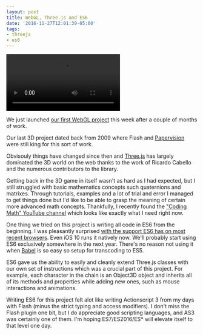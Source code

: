```yaml
---
layout: post
title: WebGL, Three.js and ES6
date: '2016-11-27T12:01:39-05:00'
tags:
- threejs
- es6
---
```


<video autoplay controls loop>
    <source src="{{ site.url }}/assets/graceatoi.webm" type="video/webm">
    <source src="{{ site.url }}/assets/graceatoi.mp4" type="video/mp4">
</video>

We just launched [our first WebGL project](http://youmadethedifference.com/) this week after a couple of months of work.

Our last 3D project dated back from 2009 where Flash and [Papervision](https://en.wikipedia.org/wiki/Papervision3D) were still king for this sort of work.

Obvisouly things have changed since then and [Three.js](http://threejs.org/) has largely dominated the 3D world on the web thanks to the work of Ricardo Cabello and the numerous contributors to the library.

Getting back in the 3D game in itself wasn't as hard as I had expected, but I still struggled with basic mathematics concepts such quaternions and matrixes. Through tutorials, examples and a lot of trial and error I managed to get things done but I'd like to be able to grasp the meaning of certain more advanced math concepts. Thankfully, I recently found the ["Coding Math" YouTube channel](https://www.youtube.com/user/codingmath/videos) which looks like exactly what I need right now.

One thing we tried on this project is writing all code in ES6 from the beginning. I was pleasantly surprised [with the support ES6 has on most recent browsers](http://caniuse.com/#search=es6). Even iOS 10 runs it natively now. We'll probably start using ES6 exclusively somewhere in the next year. There's no reason not using it when [Babel](http://babeljs.io/) is so easy so setup for transcoding to ES5.

ES6 gave us the ability to easily and cleanly extend Three.js classes with our own set of instructions which was a crucial part of this project. For example, each character in the chain is an Object3D object and inherits all of its methods and properties while adding new ones, such as mouse interactions and animations. 

Writing ES6 for this project felt alot like writing Actionscript 3 from my days with Flash (minus the strict typing and access modifiers). I don't miss the Flash plugin one bit, but I do appreciate good scripting languages, and AS3 was certainly one of them. I'm hoping ES7/ES2016/ES* will elevate itself to that level one day.

